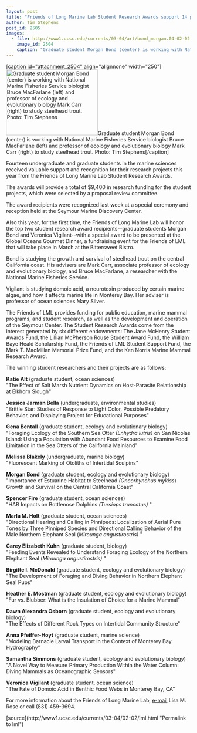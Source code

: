 ```yaml
---
layout: post
title: "Friends of Long Marine Lab Student Research Awards support 14 projects"
author: Tim Stephens
post_id: 2505
images:
  - file: http://www1.ucsc.edu/currents/03-04/art/bond_morgan.04-02-02.250.jpg
    image_id: 2504
    caption: "Graduate student Morgan Bond (center) is working with National Marine Fisheries Service biologist Bruce MacFarlane (left) and professor of ecology and evolutionary biology Mark Carr (right) to study steelhead trout. Photo: Tim Stephens"
---
```


[caption id="attachment_2504" align="alignnone" width="250"]<a href="http://localhost/mysite/wp-content/uploads/2004/02/bond_morgan.04-02-02.250.jpg"><img class="size-full wp-image-2504" src="http://localhost/mysite/wp-content/uploads/2004/02/bond_morgan.04-02-02.250.jpg" alt="Graduate student Morgan Bond (center) is working with National Marine Fisheries Service biologist Bruce MacFarlane (left) and professor of ecology and evolutionary biology Mark Carr (right) to study steelhead trout. Photo: Tim Stephens" width="250" height="179" /></a>Graduate student Morgan Bond (center) is working with National Marine Fisheries Service biologist Bruce MacFarlane (left) and professor of ecology and evolutionary biology Mark Carr (right) to study steelhead trout. Photo: Tim Stephens[/caption]
<p>
  Fourteen undergraduate and graduate students in the marine sciences received valuable support and recognition for their research projects this year from the Friends of Long Marine Lab Student Research Awards.
</p>
<p>
  The awards will provide a total of $9,400 in research funding for the student projects, which were selected by a proposal review committee.<br>
</p>
<p>
  The award recipients were recognized last week at a special ceremony and reception held at the Seymour Marine Discovery Center.<br>
</p>
<p>
  Also this year, for the first time, the Friends of Long Marine Lab will honor the top two student research award recipients--graduate students Morgan Bond and Veronica Vigilant--with a special award to be presented at the Global Oceans Gourmet Dinner, a fundraising event for the Friends of LML that will take place in March at the Bittersweet Bistro.<br>
</p>
<p>
  Bond is studying the growth and survival of steelhead trout on the central California coast. His advisers are Mark Carr, associate professor of ecology and evolutionary biology, and Bruce MacFarlane, a researcher with the National Marine Fisheries Service.<br>
</p>
<p>
  Vigilant is studying domoic acid, a neurotoxin produced by certain marine algae, and how it affects marine life in Monterey Bay. Her adviser is professor of ocean sciences Mary Silver.<br>
</p>
<p>
  The Friends of LML provides funding for public education, marine mammal programs, and student research, as well as the development and operation of the Seymour Center. The Student Research Awards come from the interest generated by six different endowments: The Jane McHenry Student Awards Fund, the Lillian McPherson Rouse Student Award Fund, the William Baye Heald Scholarship Fund, the Friends of LML Student Support Fund, the Mark T. MacMillan Memorial Prize Fund, and the Ken Norris Marine Mammal Research Award.<br>
</p>
<p>
  The winning student researchers and their projects are as follows:<br>
</p>
<p>
  <b>Katie Alt</b> (graduate student, ocean sciences)<br>
  "The Effect of Salt Marsh Nutrient Dynamics on Host-Parasite Relationship at Elkhorn Slough"<br>
</p>
<p>
  <b>Jessica Jarman Bella</b> (undergraduate, environmental studies)<br>
  "Brittle Star: Studies of Response to Light Color, Possible Predatory Behavior, and Displaying Project for Educational Purposes"<br>
</p>
<p>
  <b>Gena Bentall</b> (graduate student, ecology and evolutionary biology)<br>
  "Foraging Ecology of the Southern Sea Otter <i>(Enhydra lutris)</i> on San Nicolas Island: Using a Population with Abundant Food Resources to Examine Food Limitation in the Sea Otters of the California Mainland"<br>
</p>
<p>
  <b>Melissa Blakely</b> (undergraduate, marine biology)<br>
  "Fluorescent Marking of Otoliths of Intertidal Sculpins"<br>
</p>
<p>
  <b>Morgan Bond</b> (graduate student, ecology and evolutionary biology)<br>
  "Importance of Estuarine Habitat to Steelhead <i>(Oncorhynchus mykiss</i>) Growth and Survival on the Central California Coast"<br>
</p>
<p>
  <b>Spencer Fire</b> (graduate student, ocean sciences)<br>
  "HAB Impacts on Bottlenose Dolphins <i>(Tursiops truncatus)</i> "<br>
</p>
<p>
  <b>Marla M. Holt</b> (graduate student, ocean sciences)<br>
  "Directional Hearing and Calling in Pinnipeds: Localization of Aerial Pure Tones by Three Pinniped Species and Directional Calling Behavior of the Male Northern Elephant Seal (<i>Mirounga angustirostris)</i> "<br>
</p>
<p>
  <b>Carey Elizabeth Kuhn</b> (graduate student, biology)<br>
  "Feeding Events Revealed to Understand Foraging Ecology of the Northern Elephant Seal (<i>Mirounga angustirostris)</i> "<br>
</p>
<p>
  <b>Birgitte I. McDonald</b> (graduate student, ecology and evolutionary biology)<br>
  "The Development of Foraging and Diving Behavior in Northern Elephant Seal Pups"<br>
</p>
<p>
  <b>Heather E. Mostman</b> (graduate student, ecology and evolutionary biology)<br>
  "Fur vs. Blubber: What is the Insulation of Choice for a Marine Mammal"<br>
</p>
<p>
  <b>Dawn Alexandra Osborn</b> (graduate student, ecology and evolutionary biology)<br>
  "The Effects of Different Rock Types on Intertidal Community Structure"<br>
</p>
<p>
  <b>Anna Pfeiffer-Hoyt</b> (graduate student, marine science)<br>
  "Modeling Barnacle Larval Transport in the Context of Monterey Bay Hydrography"<br>
</p>
<p>
  <b>Samantha Simmons</b> (graduate student, ecology and evolutionary biology)<br>
  "A Novel Way to Measure Primary Production Within the Water Column: Diving Mammals as Oceanographic Sensors"<br>
</p>
<p>
  <b>Veronica Vigilant</b> (graduate student, ocean science)<br>
  "The Fate of Domoic Acid in Benthic Food Webs in Monterey Bay, CA"
</p>
<p>
  For more information about the Friends of Long Marine Lab, <a href="mailto:lmrose@ucsc.edu">e-mail</a> Lisa M. Rose or call (831) 459-3694.<br>
</p>
[source](http://www1.ucsc.edu/currents/03-04/02-02/lml.html "Permalink to lml")
